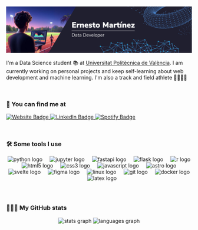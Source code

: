 ![Title Banner](photo_left.png)

I'm a Data Science student 📚 at [Universitat Politècnica de València](https://www.upv.es). I am currently working on personal projects and keep self-learning about web development and machine learning. I'm also a track and field athlete 🏃🏽‍♂️😉

<br/>

### 🔎 You can find me at

<p>
  <a target="_blank" href="https://em4go.github.io/portfolio">
    <img src="https://img.shields.io/badge/-em4go.github.io-074784?style=flat-square&amp;labelColor=074784&amp;logo=Firefox&amp;link=https://em4go.github.io/em4go-blog" alt="Website Badge">
  </a>
  <a target="_blank" href="https://www.linkedin.com/in/ernestomg/">
    <img src="https://img.shields.io/badge/-@ernestomg-0a66c2?style=flat-square&amp;labelColor=0a66c2&amp;logo=LinkedIn&amp;link=https://www.linkedin.com/in/ernestomg/" alt="LinkedIn Badge">
  </a>
  <a target="_blank" href="https://open.spotify.com/user/emago2004">
    <img src="https://img.shields.io/badge/-@em4go-1db954?style=flat-square&amp;labelColor=fff&amp;logo=Spotify&amp;link=https://open.spotify.com/user/emago2004" alt="Spotify Badge">
  </a>
</p>
<br/>

### 🛠️ Some tools I use

<div align="center">
  <img src="https://cdn.jsdelivr.net/gh/devicons/devicon/icons/python/python-original.svg" height="40" alt="python logo"  />
  <img width="12" />
  <img src="https://cdn.jsdelivr.net/gh/devicons/devicon/icons/jupyter/jupyter-original.svg" height="40" alt="jupyter logo"  />
  <img width="12" />
  <img src="https://cdn.jsdelivr.net/gh/devicons/devicon/icons/fastapi/fastapi-original.svg" height="40" alt="fastapi logo"  />
  <img width="12" />
  <img src="https://cdn.jsdelivr.net/gh/devicons/devicon/icons/flask/flask-original.svg" height="40" alt="flask logo"  />
  <img width="12" />
  <img src="https://cdn.jsdelivr.net/gh/devicons/devicon/icons/r/r-original.svg" height="40" alt="r logo"  />
  <img width="12" />
  <img src="https://cdn.jsdelivr.net/gh/devicons/devicon/icons/html5/html5-original.svg" height="40" alt="html5 logo"  />
  <img width="12" />
  <img src="https://cdn.jsdelivr.net/gh/devicons/devicon/icons/css3/css3-original.svg" height="40" alt="css3 logo"  />
  <img width="12" />
  <img src="https://cdn.jsdelivr.net/gh/devicons/devicon/icons/javascript/javascript-original.svg" height="40" alt="javascript logo"  />
  <img width="12" />
  <img src="https://cdn.simpleicons.org/astro/FF5D01" height="40" alt="astro logo"  />
  <img width="12" />
  <img src="https://cdn.jsdelivr.net/gh/devicons/devicon/icons/svelte/svelte-original.svg" height="40" alt="svelte logo"  />
  <img width="12" />
  <img src="https://cdn.jsdelivr.net/gh/devicons/devicon/icons/figma/figma-original.svg" height="40" alt="figma logo"  />
  <img width="12" />
  <img src="https://cdn.jsdelivr.net/gh/devicons/devicon/icons/linux/linux-original.svg" height="40" alt="linux logo"  />
  <img width="12" />
  <img src="https://cdn.jsdelivr.net/gh/devicons/devicon/icons/git/git-original.svg" height="40" alt="git logo"  />
  <img width="12" />
  <img src="https://cdn.jsdelivr.net/gh/devicons/devicon/icons/docker/docker-original.svg" height="40" alt="docker logo"  />
  <img width="12" />
  <img src="https://cdn.jsdelivr.net/gh/devicons/devicon/icons/latex/latex-original.svg" height="40" alt="latex logo"  />
</div>

###

###
<br/>

### 👨🏽‍💻 My GitHub stats


<div align="center">
  <img src="https://github-readme-stats.vercel.app/api?username=em4go&hide_title=false&hide_rank=false&show_icons=true&include_all_commits=true&count_private=true&disable_animations=false&theme=dracula&locale=en&hide_border=false&order=1" height="150" alt="stats graph"  />
  <img src="https://github-readme-stats.vercel.app/api/top-langs?username=em4go&locale=en&hide_title=false&layout=compact&card_width=320&langs_count=5&theme=dracula&hide_border=false&order=2" height="150" alt="languages graph"  />
</div>

###
<!--
**em4go/em4go** is a ✨ _special_ ✨ repository because its `README.md` (this file) appears on your GitHub profile.

Here are some ideas to get you started:

- 🔭 I’m currently working on ...
- 🌱 I’m currently learning ...
- 👯 I’m looking to collaborate on ...
- 🤔 I’m looking for help with ...
- 💬 Ask me about ...
- 📫 How to reach me: ...
- 😄 Pronouns: ...
- ⚡ Fun fact: ...
- My tech stack
-->
